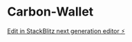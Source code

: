 # Carbon-Wallet

[Edit in StackBlitz next generation editor ⚡️](https://stackblitz.com/~/github.com/PiyuuBambori/Carbon-Wallet)